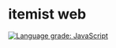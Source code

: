 # itemist web
[![Language grade: JavaScript](https://img.shields.io/lgtm/grade/javascript/g/Glyphack/itemist-web.svg?logo=lgtm&logoWidth=18)](https://lgtm.com/projects/g/Glyphack/itemist-web/context:javascript)
